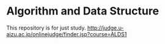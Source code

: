 # Algorithm and Data Structure
This repository is for just study.
http://judge.u-aizu.ac.jp/onlinejudge/finder.jsp?course=ALDS1
